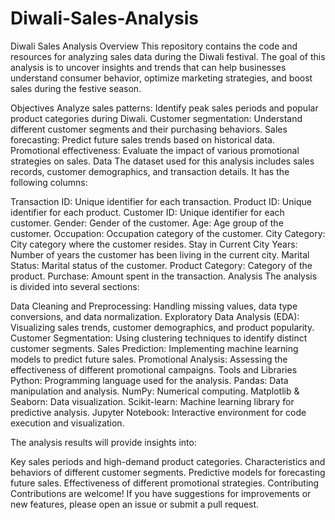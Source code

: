 # Diwali-Sales-Analysis
Diwali Sales Analysis
Overview
This repository contains the code and resources for analyzing sales data during the Diwali festival. The goal of this analysis is to uncover insights and trends that can help businesses understand consumer behavior, optimize marketing strategies, and boost sales during the festive season.

Objectives
Analyze sales patterns: Identify peak sales periods and popular product categories during Diwali.
Customer segmentation: Understand different customer segments and their purchasing behaviors.
Sales forecasting: Predict future sales trends based on historical data.
Promotional effectiveness: Evaluate the impact of various promotional strategies on sales.
Data
The dataset used for this analysis includes sales records, customer demographics, and transaction details. It has the following columns:

Transaction ID: Unique identifier for each transaction.
Product ID: Unique identifier for each product.
Customer ID: Unique identifier for each customer.
Gender: Gender of the customer.
Age: Age group of the customer.
Occupation: Occupation category of the customer.
City Category: City category where the customer resides.
Stay in Current City Years: Number of years the customer has been living in the current city.
Marital Status: Marital status of the customer.
Product Category: Category of the product.
Purchase: Amount spent in the transaction.
Analysis
The analysis is divided into several sections:

Data Cleaning and Preprocessing: Handling missing values, data type conversions, and data normalization.
Exploratory Data Analysis (EDA): Visualizing sales trends, customer demographics, and product popularity.
Customer Segmentation: Using clustering techniques to identify distinct customer segments.
Sales Prediction: Implementing machine learning models to predict future sales.
Promotional Analysis: Assessing the effectiveness of different promotional campaigns.
Tools and Libraries
Python: Programming language used for the analysis.
Pandas: Data manipulation and analysis.
NumPy: Numerical computing.
Matplotlib & Seaborn: Data visualization.
Scikit-learn: Machine learning library for predictive analysis.
Jupyter Notebook: Interactive environment for code execution and visualization.

The analysis results will provide insights into:

Key sales periods and high-demand product categories.
Characteristics and behaviors of different customer segments.
Predictive models for forecasting future sales.
Effectiveness of different promotional strategies.
Contributing
Contributions are welcome! If you have suggestions for improvements or new features, please open an issue or submit a pull request.


